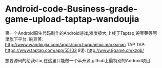 # Android-code-Business-grade-game-upload-taptap-wandoujia
第一个Android原生代码制作的Android游戏,难度极大,上线于Taptap,豌豆荚等阿里旗下平台.
豌豆荚: http://www.wandoujia.com/apps/com.huquanhui.marksman
TAP TAP: https://www.taptap.com/app/55103
9游: http://www.9game.cn/kzqb/

想要源码的给我star,在这里只能做一个半开源,github上最特别的Android项目.
